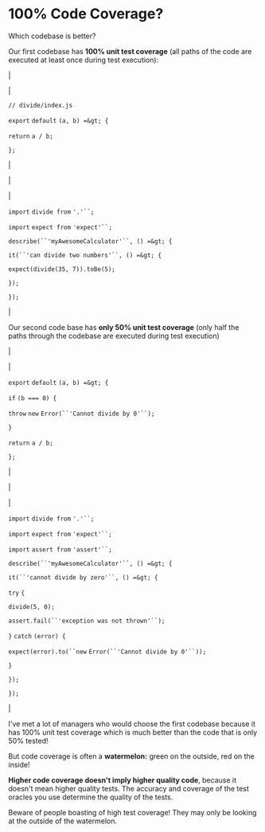 # 100% Code Coverage?

Which codebase is better?

Our first codebase has **100% unit test coverage** (all paths of the code are executed at least once during test execution):

|

|

`// divide/index.js`

`export` `default` `(a, b) =&gt; {`

`return` `a / b;`

`};`

|

|

|

`import` `divide from` ` '.'``; `

`import` `expect from` ` 'expect'``; `

` describe(``'myAwesomeCalculator'``, () =&gt; { `

` it(``'can divide two numbers'``, () =&gt; { `

`expect(divide(35, 7)).toBe(5);`

`});`

`});`

|

Our second code base has **only 50% unit test coverage** (only half the paths through the codebase are executed during test execution)

|

|

`export` `default` `(a, b) =&gt; {`

`if` `(b === 0) {`

`throw` `new` ` Error(``'Cannot divide by 0'``); `

`}`

`return` `a / b;`

`};`

|

|

|

`import` `divide from` ` '.'``; `

`import` `expect from` ` 'expect'``; `

`import` `assert from` ` 'assert'``; `

` describe(``'myAwesomeCalculator'``, () =&gt; { `

` it(``'cannot divide by zero'``, () =&gt; { `

`try` `{`

`divide(5, 0);`

` assert.fail(``'exception was not thrown'``); `

`}` `catch` `(error) {`

` expect(error).to(``new ` ` Error(``'Cannot divide by 0'``)); `

`}`

`});`

`});`

|

I've met a lot of managers who would choose the first codebase because it has 100% unit test coverage which is much better than the code that is only 50% tested!

But code coverage is often a **watermelon:** green on the outside, red on the inside!

**Higher code coverage doesn't imply higher quality code**, because it doesn't mean higher quality tests. The accuracy and coverage of the test oracles you use determine the quality of the tests.

Beware of people boasting of high test coverage! They may only be looking at the outside of the watermelon.
